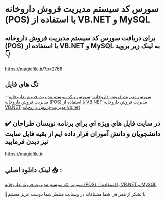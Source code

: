 # سورس کد سیستم مدیریت فروش داروخانه (POS) با استفاده از VB.NET و MySQL

## برای دریافت سورس کد سیستم مدیریت فروش داروخانه (POS) با استفاده از VB.NET و MySQL به لینک زیر بروید 👇

https://magicfile.ir/?p=2768

## تگ های فایل

-[سورس مدیریت فروش داروخانه ](https://magicfile.ir/product/%d8%b3%d9%88%d8%b1%d8%b3-%da%a9%d8%af-%d8%b3%db%8c%d8%b3%d8%aa%d9%85-%d9%85%d8%af%db%8c%d8%b1%db%8c%d8%aa-%d9%81%d8%b1%d9%88%d8%b4-%d8%af%d8%a7%d8%b1%d9%88%d8%ae%d8%a7%d9%86%d9%87-vbnet/)-[سورس و کد سیستم مدیریت فروش داروخانه](https://magicfile.ir/product/%d8%b3%d9%88%d8%b1%d8%b3-%da%a9%d8%af-%d8%b3%db%8c%d8%b3%d8%aa%d9%85-%d9%85%d8%af%db%8c%d8%b1%db%8c%d8%aa-%d9%81%d8%b1%d9%88%d8%b4-%d8%af%d8%a7%d8%b1%d9%88%d8%ae%d8%a7%d9%86%d9%87-vbnet/)-[مدیریت فروش داروخانه (POS) با استفاده از VB.NET](https://magicfile.ir/product/%d8%b3%d9%88%d8%b1%d8%b3-%da%a9%d8%af-%d8%b3%db%8c%d8%b3%d8%aa%d9%85-%d9%85%d8%af%db%8c%d8%b1%db%8c%d8%aa-%d9%81%d8%b1%d9%88%d8%b4-%d8%af%d8%a7%d8%b1%d9%88%d8%ae%d8%a7%d9%86%d9%87-vbnet/)-[مدیریت فروش داروخانه VB.NET](https://magicfile.ir/product/%d8%b3%d9%88%d8%b1%d8%b3-%da%a9%d8%af-%d8%b3%db%8c%d8%b3%d8%aa%d9%85-%d9%85%d8%af%db%8c%d8%b1%db%8c%d8%aa-%d9%81%d8%b1%d9%88%d8%b4-%d8%af%d8%a7%d8%b1%d9%88%d8%ae%d8%a7%d9%86%d9%87-vbnet/)-[مدیریت فروش داروخانه vb.net](https://magicfile.ir/product/%d8%b3%d9%88%d8%b1%d8%b3-%da%a9%d8%af-%d8%b3%db%8c%d8%b3%d8%aa%d9%85-%d9%85%d8%af%db%8c%d8%b1%db%8c%d8%aa-%d9%81%d8%b1%d9%88%d8%b4-%d8%af%d8%a7%d8%b1%d9%88%d8%ae%d8%a7%d9%86%d9%87-vbnet/)

## ✔️ در سايت فايل هاي ويژه اي براي برنامه نويسان طراحان دانشجويان و دانش آموزان قرار داده ايم از بقيه فايل سايت نيز ديدن فرماييد

https://magicfile.ir


## لينک دانلود اصلي 📥 :

[سورس کد سیستم مدیریت فروش داروخانه (POS) با استفاده از VB.NET و MySQL](https://magicfile.ir/product/%d8%b3%d9%88%d8%b1%d8%b3-%da%a9%d8%af-%d8%b3%db%8c%d8%b3%d8%aa%d9%85-%d9%85%d8%af%db%8c%d8%b1%db%8c%d8%aa-%d9%81%d8%b1%d9%88%d8%b4-%d8%af%d8%a7%d8%b1%d9%88%d8%ae%d8%a7%d9%86%d9%87-vbnet/) 


🙏با تشکر از همراهي شما مشتاقانه در وبسایت منتظر شما دوست عزیز هستیم

